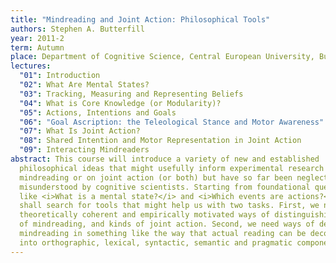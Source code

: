 ```yaml
---
title: "Mindreading and Joint Action: Philosophical Tools"
authors: Stephen A. Butterfill
year: 2011-2
term: Autumn
place: Department of Cognitive Science, Central European University, Budapest
lectures:
  "01": Introduction
  "02": What Are Mental States?
  "03": Tracking, Measuring and Representing Beliefs
  "04": What is Core Knowledge (or Modularity)?
  "05": Actions, Intentions and Goals
  "06": "Goal Ascription: the Teleological Stance and Motor Awareness"
  "07": What Is Joint Action?
  "08": Shared Intention and Motor Representation in Joint Action
  "09": Interacting Mindreaders
abstract: This course will introduce a variety of new and established
  philosophical ideas that might usefully inform experimental research on
  mindreading or on joint action (or both) but have so far been neglected or
  misunderstood by cognitive scientists. Starting from foundational questions
  like <i>What is a mental state?</i> and <i>Which events are actions?</i> we
  shall search for tools that might help us with two tasks. First, we need
  theoretically coherent and empirically motivated ways of distinguishing kinds
  of mindreading, and kinds of joint action. Second, we need ways of decomposing
  mindreading in something like the way that actual reading can be decomposed
  into orthographic, lexical, syntactic, semantic and pragmatic components.
---
```


